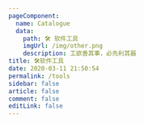 ```yaml
---
pageComponent: 
  name: Catalogue
  data: 
    path: 🛠 软件工具
    imgUrl: /img/other.png
    description: 工欲善其事，必先利其器
title: 🛠软件工具
date: 2020-03-11 21:50:54
permalink: /tools
sidebar: false
article: false
comment: false
editLink: false
---
```

